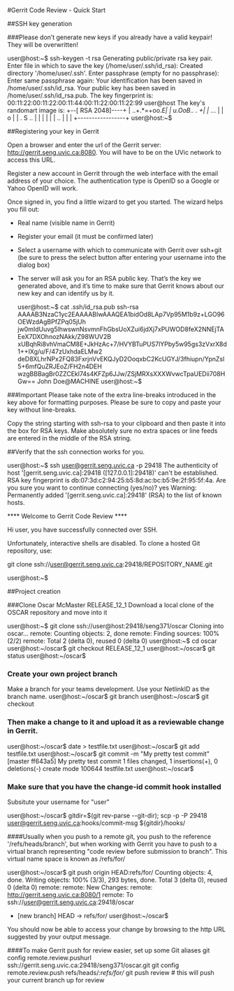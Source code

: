 #Gerrit Code Review - Quick Start

##SSH key generation

###Please don’t generate new keys if you already have a valid keypair! They will be overwritten!

  user@host:~$ ssh-keygen -t rsa
  Generating public/private rsa key pair.
  Enter file in which to save the key (/home/user/.ssh/id_rsa):
  Created directory '/home/user/.ssh'.
  Enter passphrase (empty for no passphrase):
  Enter same passphrase again:
  Your identification has been saved in /home/user/.ssh/id_rsa.
  Your public key has been saved in /home/user/.ssh/id_rsa.pub.
  The key fingerprint is:
  00:11:22:00:11:22:00:11:44:00:11:22:00:11:22:99 user@host
  The key's randomart image is:
  +--[ RSA 2048]----+
  |     ..+.*=+oo.*E|
  |      u.OoB.. . +|
  |       ..*.      |
  |       o         |
  |      . S ..     |
  |                 |
  |                 |
  |          ..     |
  |                 |
  +-----------------+
  user@host:~$

##Registering your key in Gerrit

Open a browser and enter the url of the Gerrit server:
http://gerrit.seng.uvic.ca:8080.  You will have to be on the UVic
network to access this URL.

Register a new account in Gerrit through the web interface with the
email address of your choice.  The authentication type is OpenID so a
Google or Yahoo OpenID will work.

Once signed in, you find a little wizard to get you started. The
wizard helps you fill out:

* Real name (visible name in Gerrit)
* Register your email (it must be confirmed later)
* Select a username with which to communicate with Gerrit over ssh+git
  (be sure to press the select button after entering your username
  into the dialog box)
* The server will ask you for an RSA public key. That’s the key we
  generated above, and it’s time to make sure that Gerrit knows about
  our new key and can identify us by it.

  user@host:~$ cat .ssh/id_rsa.pub
  ssh-rsa AAAAB3NzaC1yc2EAAAABIwAAAQEA1bidOd8LAp7Vp95M1b9z+LGO96OEWzdAgBPfZPq05jUh
  jw0mIdUuvg5lhwswnNsvmnFhGbsUoXZui6jdXj7xPUWOD8feX2NNEjTAEeX7DXOhnozNAkk/Z98WUV2B
  xUBqhRi8vhVmaCM8E+JkHzAc+7/HVYBTuPUS7lYPby5w95gs3zVxrX8d1++IXg/u/F/47zUxhdaELMw2
  deD8XLhrNPx2FQ83FxrjnVvEKQJyD2OoqxbC2KcUGYJ/3fhiupn/YpnZsl5+6mfQuZRJEoZ/FH2n4DEH
  wzgBBBagBr0ZZCEkl74s4KFZp6JJw/ZSjMRXsXXXWvwcTpaUEDii708HGw== John Doe@MACHINE
  user@host:~$

###Important
Please take note of the extra line-breaks introduced in the key above
for formatting purposes. Please be sure to copy and paste your key
without line-breaks.

Copy the string starting with ssh-rsa to your clipboard and then paste
it into the box for RSA keys. Make absolutely sure no extra spaces or
line feeds are entered in the middle of the RSA string.

##Verify that the ssh connection works for you.

  user@host:~$ ssh user@gerrit.seng.uvic.ca -p 29418
  The authenticity of host '[gerrit.seng.uvic.ca]:29418 ([127.0.0.1]:29418)' can't be established.
  RSA key fingerprint is db:07:3d:c2:94:25:b5:8d:ac:bc:b5:9e:2f:95:5f:4a.
  Are you sure you want to continue connecting (yes/no)? yes
  Warning: Permanently added '[gerrit.seng.uvic.ca]:29418' (RSA) to the list of known hosts.

  ****    Welcome to Gerrit Code Review    ****

  Hi user, you have successfully connected over SSH.

  Unfortunately, interactive shells are disabled.
  To clone a hosted Git repository, use:

  git clone ssh://user@gerrit.seng.uvic.ca:29418/REPOSITORY_NAME.git

  user@host:~$

##Project creation

###Clone Oscar McMaster RELEASE_12_1
Download a local clone of the OSCAR repository and move into it

  user@host:~$ git clone ssh://user@host:29418/seng371/oscar
  Cloning into oscar...
  remote: Counting objects: 2, done
  remote: Finding sources: 100% (2/2)
  remote: Total 2 (delta 0), reused 0 (delta 0)
  user@host:~$ cd oscar
  user@host:~/oscar$ git checkout RELEASE_12_1
  user@host:~/oscar$ git status
  user@host:~/oscar$

### Create your own project branch
Make a branch for your teams development.  Use your NetlinkID as the branch name.
  user@host:~/oscar$ git branch <branch>
  user@host:~/oscar$ git checkout <branch>

### Then make a change to it and upload it as a reviewable change in Gerrit.

  user@host:~/oscar$ date > testfile.txt
  user@host:~/oscar$ git add testfile.txt
  user@host:~/oscar$ git commit -m "My pretty test commit"
  [master ff643a5] My pretty test commit
   1 files changed, 1 insertions(+), 0 deletions(-)
   create mode 100644 testfile.txt
  user@host:~/oscar$

### Make sure that you have the change-id commit hook installed

  Subsitute your username for "user"

  user@host:~/oscar$ gitdir=$(git rev-parse --git-dir); scp -p -P 29418 user@gerrit.seng.uvic.ca:hooks/commit-msg ${gitdir}/hooks/

####Usually when you push to a remote git, you push to the reference
    '/refs/heads/branch', but when working with Gerrit you have to
    push to a virtual branch representing "code review before
    submission to branch". This virtual name space is known as
    /refs/for/<branch>

  user@host:~/oscar$ git push origin HEAD:refs/for/<branch>
  Counting objects: 4, done.
  Writing objects: 100% (3/3), 293 bytes, done.
  Total 3 (delta 0), reused 0 (delta 0)
  remote:
  remote: New Changes:
  remote:   http://gerrit.seng.uvic.ca:8080/1
  remote:
  To ssh://user@gerrit.seng.uvic.ca:29418/oscar
   * [new branch]      HEAD -> refs/for/<branch>
  user@host:~/oscar$

You should now be able to access your change by browsing to the http
URL suggested by your output message.

####To make Gerrit push for review easier, set up some Git aliases
  git config remote.review.pushurl ssh://gerrit.seng.uvic.ca:29418/seng371/oscar.git
  git config remote.review.push refs/heads/*:refs/for/*
  git push review # this will push your current branch up for review

